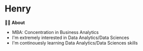# Henry


:man_student: **About**
- MBA: Concentration in Business Analytics
- I'm extremely interested in Data Analytics/Data Sciences 
- I'm continouesly learning Data Analytics/Data Sciences skills


